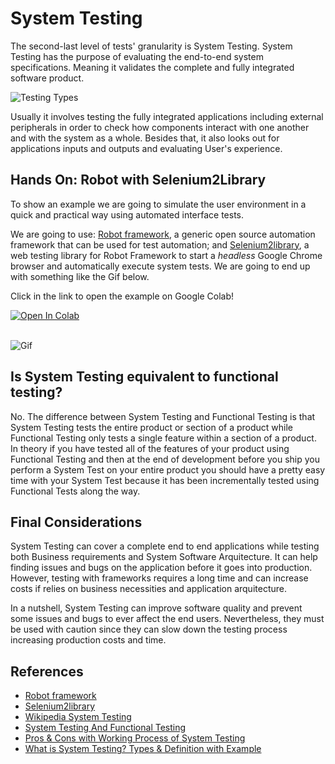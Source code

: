 # System Testing

The second-last level of tests' granularity is System Testing. System Testing has the purpose of evaluating the end-to-end system specifications. Meaning it validates the complete and fully integrated software product.

![Testing Types](../assets/testing_types.png)

Usually it involves testing the fully integrated applications including external peripherals in order to check how components interact with one another and with the system as a whole. Besides that, it also looks out for applications inputs and outputs and evaluating User's experience.

## Hands On: Robot with Selenium2Library

To show an example we are going to simulate the user environment in a quick and practical way using automated interface tests.

We are going to use: [Robot framework](https://robotframework.org), a generic open source automation framework that can be used for test automation; and [Selenium2library](https://robotframework.org/Selenium2Library/Selenium2Library.html), a web testing library for Robot Framework to start a _headless_ Google Chrome browser and automatically execute system tests. We are going to end up with something like the Gif below.

Click in the link to open the example on Google Colab!

<a href="https://colab.research.google.com/github/damorimRG/practical_testing_book/blob/master/testgranularity/systemtesting_example.ipynb" target="_blank">
  <img alt="Open In Colab" src="https://colab.research.google.com/assets/colab-badge.svg">
</a>
<br/><br/>

![Gif](../assets/robot_hands_on.gif)

## Is System Testing equivalent to functional testing?

No. The difference between System Testing and Functional Testing is that System Testing tests the entire product or section of a product while Functional Testing only tests a single feature within a section of a product. In theory if you have tested all of the features of your product using Functional Testing and then at the end of development before you ship you perform a System Test on your entire product you should have a pretty easy time with your System Test because it has been incrementally tested using Functional Tests along the way.

## Final Considerations

System Testing can cover a complete end to end applications while testing both Business requirements and System Software Arquitecture. It can help finding issues and bugs on the application before it goes into production. However, testing with frameworks requires a long time and can increase costs if relies on business necessities and application arquitecture.

In a nutshell, System Testing can improve software quality and prevent some issues and bugs to ever affect the end users. Nevertheless, they must be used with caution since they can slow down the testing process increasing production costs and time.

## References

- [Robot framework](https://robotframework.org)
- [Selenium2library](https://robotframework.org/Selenium2Library/Selenium2Library.html)
- [Wikipedia System Testing](https://en.wikipedia.org/wiki/System_testing#cite_ref-1)
- [System Testing And Functional Testing](https://www.agnosticdev.com/blog-entry/testing/system-testing-and-functional-testing#:~:text=So%20the%20difference%20between%20System,a%20section%20of%20a%20product.)
- [Pros & Cons with Working Process of System Testing](https://www.testorigen.com/pros-cons-with-working-process-of-system-testing/)
- [What is System Testing? Types & Definition with Example](https://www.guru99.com/system-testing.html)
